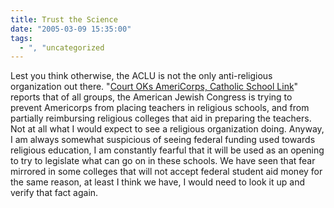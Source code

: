 ```yaml
---
title: Trust the Science
date: "2005-03-09 15:35:00"
tags:
  - ", "uncategorized
---
```

<p> Lest you think otherwise, the ACLU is not
the only anti-religious organization out there.  "<a href="http://news.findlaw.com/ap/o/632/03-08-2005/b753001814e05ffc.html">Court
OKs AmeriCorps, Catholic School Link</a>" reports that of all groups,
the American Jewish Congress is trying to prevent Americorps from
placing teachers in religious schools, and from partially reimbursing
religious colleges that aid in preparing the teachers.  Not at all
what I would expect to see a religious organization doing.  Anyway, I
am always somewhat suspicious of seeing federal funding used towards
religious education, I am constantly fearful that it will be used
as an opening to try to legislate what can go on in these schools.
We have seen that fear mirrored in some colleges that will not accept
federal student aid money for the same reason, at least I think we
have, I would need to look it up and verify that fact again.</p>

